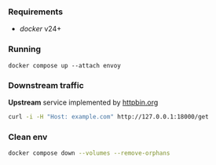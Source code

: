 ### Requirements

* *docker* v24+

### Running

```
docker compose up --attach envoy
```

### Downstream traffic

**Upstream** service implemented by [httpbin.org](https://httpbin.org/)

```bash
curl -i -H "Host: example.com" http://127.0.0.1:18000/get
```

### Clean env

```bash
docker compose down --volumes --remove-orphans
```
